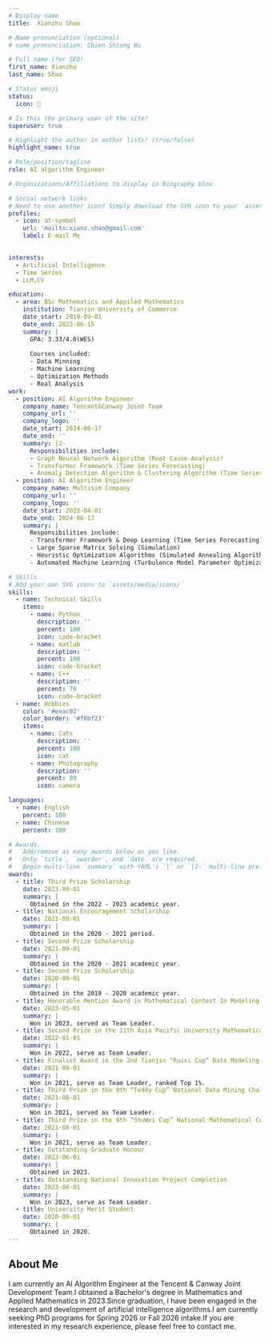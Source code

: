 ```yaml
---
# Display name
title:  Xianzhu Shao

# Name pronunciation (optional)
# name_pronunciation: Chien Shiung Wu

# Full name (for SEO)
first_name: Xianzhu
last_name: Shao

# Status emoji
status:
  icon: 👀

# Is this the primary user of the site?
superuser: true

# Highlight the author in author lists? (true/false)
highlight_name: true

# Role/position/tagline
role: AI algorithm Engineer

# Organizations/Affiliations to display in Biography blox

# Social network links
# Need to use another icon? Simply download the SVG icon to your `assets/media/icons/` folder.
profiles:
  - icon: at-symbol
    url: 'mailto:xianz.shao@gmail.com'
    label: E-mail Me
 

interests:
  - Artificial Intelligence
  - Time Series
  - LLM,CV

education:
  - area: BSc Mathematics and Appiled Mathematics
    institution: Tianjin University of Commerce
    date_start: 2019-09-01
    date_end: 2023-06-15
    summary: |
      GPA: 3.33/4.0(WES)
      
      Courses included:
      - Data Minning
      - Machine Learning
      - Optimization Methods
      - Real Analysis
work:
  - position: AI Algorithm Engineer
    company_name: Tencent&Canway Joint Team
    company_url: ''
    company_logo: ''
    date_start: 2024-06-17
    date_end: ''
    summary: |2-
      Responsibilities include:
      - Graph Neural Network Algorithm (Root Cause Analysis)
      - Transformer Framework (Time Series Forecasting)
      - Anomaly Detection Algorithm & Clustering Algorithm (Time Series Anomaly Detection)
  - position: AI Algorithm Engineer
    company_name: Multisim Company
    company_url: ''
    company_logo: ''
    date_start: 2023-04-01
    date_end: 2024-06-17
    summary: |
      Responsibilities include:
      - Transformer Framework & Deep Learning (Time Series Forecasting)
      - Large Sparse Matrix Solving (Simulation)
      - Heuristic Optimization Algorithms (Simulated Annealing Algorithm & Bayesian Optimization)
      - Automated Machine Learning (Turbulence Model Parameter Optimization)

# Skills
# Add your own SVG icons to `assets/media/icons/`
skills:
  - name: Technical Skills
    items:
      - name: Python
        description: ''
        percent: 100
        icon: code-bracket
      - name: matlab
        description: ''
        percent: 100
        icon: code-bracket
      - name: C++
        description: ''
        percent: 70
        icon: code-bracket
  - name: Hobbies
    color: '#eeac02'
    color_border: '#f0bf23'
    items:
      - name: Cats
        description: ''
        percent: 100
        icon: cat
      - name: Photography
        description: ''
        percent: 80
        icon: camera

languages:
  - name: English
    percent: 100
  - name: Chinese
    percent: 100

# Awards.
#   Add/remove as many awards below as you like.
#   Only `title`, `awarder`, and `date` are required.
#   Begin multi-line `summary` with YAML's `|` or `|2-` multi-line prefix and indent 2 spaces below.
awards:
  - title: Third Prize Scholarship
    date: 2023-09-01
    summary: |
      Obtained in the 2022 - 2023 academic year.
  - title: National Encouragement Scholarship
    date: 2021-09-01
    summary: |
      Obtained in the 2020 - 2021 period.
  - title: Second Prize Scholarship
    date: 2021-09-01
    summary: |
      Obtained in the 2020 - 2021 academic year.
  - title: Second Prize Scholarship
    date: 2020-09-01
    summary: |
      Obtained in the 2019 - 2020 academic year.
  - title: Honorable Mention Award in Mathematical Contest In Modeling
    date: 2023-05-01
    summary: |
      Won in 2023, served as Team Leader.
  - title: Second Prize in the 11th Asia Pacific University Mathematical Contest in Modeling
    date: 2022-01-01
    summary: |
      Won in 2022, serve as Team Leader.
  - title: Finalist Award in the 2nd Tianjin “Ruisi Cup” Data Modeling Competition (Top 1%)
    date: 2021-09-01
    summary: |
      Won in 2021, serve as Team Leader, ranked Top 1%.
  - title: Third Prize in the 9th “Teddy Cup” National Data Mining Challenge
    date: 2021-08-01
    summary: |
      Won in 2021, served as Team Leader.
  - title: Third Prize in the 9th “ShuWei Cup” National Mathematical Contest in Modeling
    date: 2021-08-01
    summary: |
      Won in 2021, serve as Team Leader.
  - title: Outstanding Graduate Honour
    date: 2023-06-01
    summary: |
      Obtained in 2023.
  - title: Outstanding National Innovation Project Completion
    date: 2023-06-01
    summary: |
      Won in 2023, serve as Team Leader.
  - title: University Merit Student
    date: 2020-09-01
    summary: |
      Obtained in 2020.
---
```


## About Me

I am currently an AI Algorithm Engineer at the Tencent & Canway Joint Development Team.I obtained a Bachelor's degree in Mathematics and Applied Mathematics in 2023.Since graduation, I have been engaged in the research and development of artificial intelligence algorithms.I am currently seeking PhD programs for Spring 2026 or Fall 2026 intake.If you are interested in my research experience, please feel free to contact me.
